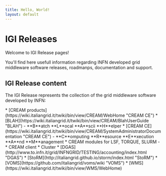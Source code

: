 ```yaml
---
title: Hello, World!
layout: default
---
```


# IGI Releases

Welcome to IGI Release pages!

You'll find here usefull information regarding INFN developed grid middleware software releases, roadmanps, documentation and support.

## IGI Release content

<p> The IGI Release represents the collection of the grid middleware software developed by INFN: </p>
* [CREAM products](https://wiki.italiangrid.it/twiki/bin/view/CREAM/WebHome "CREAM CE")
  * [BLAH](https://wiki.italiangrid.it/twiki/bin/view/CREAM/BlahUserGuide "BLAH") - **B**atch **L**ocal **A**scii **H**elper
  * [CREAM CE](https://wiki.italiangrid.it/twiki/bin/view/CREAM/SystemAdministratorDocumentation "CREAM CE") - **C**omputing **R**esource **E**xecution **A**nd **M**anagement 
  * CREAM <batch-system> modules for LSF, TORQUE, SLURM - 
  * CREAM client
  * Cluster
* [DGAS](http://www.to.infn.it/grid/INFNGRID/TESTING/accounting/index.html "DGAS")
* [StoRM](http://italiangrid.github.io/storm/index.html "StoRM")
* [VOMS](https://github.com/italiangrid/voms/wiki "VOMS")
* [WMS](https://wiki.italiangrid.it/twiki/bin/view/WMS/WebHome)       
 




